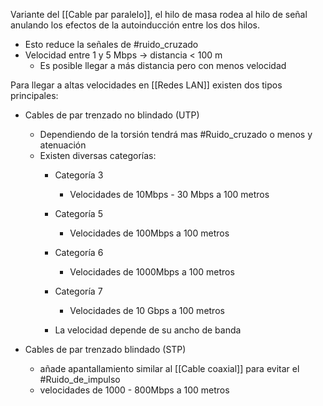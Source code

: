 Variante del [[Cable par paralelo]], el hilo de masa rodea al hilo de señal anulando los efectos de la autoinducción entre los dos hilos.
- Esto reduce la señales de #ruido_cruzado 
- Velocidad entre 1 y 5 Mbps -> distancia < 100 m
	- Es posible llegar a más distancia pero con menos velocidad

Para llegar a altas velocidades en [[Redes LAN]] existen dos tipos principales:

- Cables de par trenzado no blindado (UTP) 
	- Dependiendo de la torsión tendrá mas #Ruido_cruzado o menos y atenuación
	- Existen diversas categorías:
		- Categoría 3 
			- Velocidades de 10Mbps - 30 Mbps a 100 metros
		- Categoría 5
			- Velocidades de 100Mbps a 100 metros
		- Categoría 6 
			- Velocidades de 1000Mbps a 100 metros
		- Categoría 7
			- Velocidades de 10 Gbps a 100 metros
			
		- La velocidad depende de su ancho de banda

- Cables de par trenzado blindado (STP)
	- añade apantallamiento similar al [[Cable coaxial]] para evitar el #Ruido_de_impulso 
	- velocidades de 1000 - 800Mbps a 100 metros